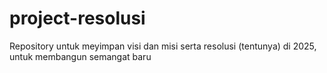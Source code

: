 # project-resolusi
Repository untuk meyimpan visi dan misi serta resolusi (tentunya) di 2025, untuk membangun semangat baru
